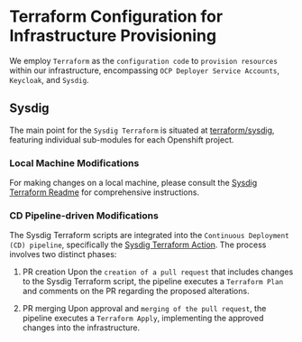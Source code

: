 # Terraform Configuration for Infrastructure Provisioning

We employ `Terraform` as the `configuration code` to `provision resources` within our infrastructure, encompassing `OCP Deployer Service Accounts`, `Keycloak`, and `Sysdig`.

## Sysdig

The main point for the `Sysdig Terraform` is situated at [terraform/sysdig](../terraform/sysdig), featuring individual sub-modules for each Openshift project.

### Local Machine Modifications

For making changes on a local machine, please consult the [Sysdig Terraform Readme](../terraform/sysdig/README.md) for comprehensive instructions.

### CD Pipeline-driven Modifications

The Sysdig Terraform scripts are integrated into the `Continuous Deployment (CD) pipeline`, specifically the [Sysdig Terraform Action](../.github/workflows/terraform-sysdig.yml).
The process involves two distinct phases:

1. PR creation
   Upon the `creation of a pull request` that includes changes to the Sysdig Terraform script, the pipeline executes a `Terraform Plan` and comments on the PR regarding the proposed alterations.

2. PR merging
   Upon approval and `merging of the pull request`, the pipeline executes a `Terraform Apply`, implementing the approved changes into the infrastructure.

